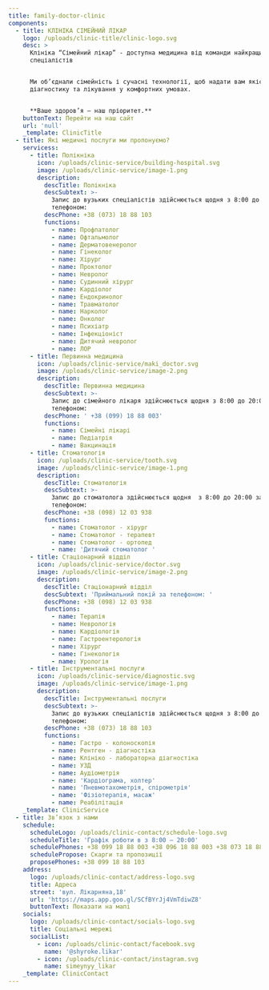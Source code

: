 ```yaml
---
title: family-doctor-clinic
components:
  - title: КЛІНІКА СІМЕЙНИЙ ЛІКАР
    logo: /uploads/clinic-title/clinic-logo.svg
    desc: >
      Клініка “Сімейний лікар” - доступна медицина від команди найкращих
      спеціалістів


      Ми об’єднали сімейність і сучасні технології, щоб надати вам якісну
      діагностику та лікування у комфортних умовах.


      **Ваше здоров’я – наш пріоритет.**
    buttonText: Перейти на наш сайт
    url: 'null'
    _template: ClinicTitle
  - title: Які медичні послуги ми пропонуємо?
    servicess:
      - title: Полікніка
        icon: /uploads/clinic-service/building-hospital.svg
        image: /uploads/clinic-service/image-1.png
        description:
          descTitle: Полікніка
          descSubtext: >-
            Запис до вузьких спеціалістів здійснюється щодня з 8:00 до 20:00 за
            телефоном: 
          descPhone: +38 (073) 18 88 103
          functions:
            - name: Профпатолог
            - name: Офтальмолог
            - name: Дерматовенеролог
            - name: Гінеколог
            - name: Хірург
            - name: Проктолог
            - name: Невролог
            - name: Судинний хірург
            - name: Кардіолог
            - name: Ендокринолог
            - name: Травматолог
            - name: Нарколог
            - name: Онколог
            - name: Психіатр
            - name: Інфекціоніст
            - name: Дитячий невролог
            - name: ЛОР
      - title: Первинна медицина
        icon: /uploads/clinic-service/maki_doctor.svg
        image: /uploads/clinic-service/image-2.png
        description:
          descTitle: Первинна медицина
          descSubtext: >-
            Запис до сімейного лікаря здійснюється щодня з 8:00 до 20:00 за
            телефоном:
          descPhone: ' +38 (099) 18 88 003'
          functions:
            - name: Сімейні лікарі
            - name: Педіатрія
            - name: Вакцинація
      - title: Стоматологія
        icon: /uploads/clinic-service/tooth.svg
        image: /uploads/clinic-service/image-1.png
        description:
          descTitle: Стоматологія
          descSubtext: >-
            Запис до стоматолога здійснюється щодня  з 8:00 до 20:00 за
            телефоном: 
          descPhone: +38 (098) 12 03 938
          functions:
            - name: Стоматолог - хірург
            - name: Стоматолог - терапевт
            - name: Стоматолог - ортопед
            - name: 'Дитячий стоматолог '
      - title: Стаціонарний відділ
        icon: /uploads/clinic-service/doctor.svg
        image: /uploads/clinic-service/image-2.png
        description:
          descTitle: Стаціонарний відділ
          descSubtext: 'Приймальний покій за телефоном: '
          descPhone: +38 (098) 12 03 938
          functions:
            - name: Терапія
            - name: Неврологія
            - name: Кардіологія
            - name: Гастроентерологія
            - name: Хірург
            - name: Гінекологія
            - name: Урологія
      - title: Інструментальні послуги
        icon: /uploads/clinic-service/diagnostic.svg
        image: /uploads/clinic-service/image-1.png
        description:
          descTitle: Інструментальні послуги
          descSubtext: >-
            Запис до вузьких спеціалістів здійснюється щодня з 8:00 до 20:00 за
            телефоном: 
          descPhone: +38 (073) 18 88 103
          functions:
            - name: Гастро - колоноскопія
            - name: Рентген - діагностіка
            - name: Клініко - лабораторна діагностіка
            - name: УЗД
            - name: Аудіометрія
            - name: 'Кардіограма, холтер'
            - name: 'Пневмотахометрія, спірометрія'
            - name: 'Фізіотерапія, масаж'
            - name: Реабілітація
    _template: ClinicService
  - title: Зв’язок з нами
    schedule:
      scheduleLogo: /uploads/clinic-contact/schedule-logo.svg
      scheduleTitle: 'Графік роботи в з 8:00 – 20:00'
      schedulePhones: +38 099 18 88 003 +38 096 18 88 003 +38 073 18 88 003
      schedulePropose: Скарги та пропозиції
      proposePhones: +38 099 18 88 103
    address:
      logo: /uploads/clinic-contact/address-logo.svg
      title: Адреса
      street: 'вул. Лікарняна,18'
      url: 'https://maps.app.goo.gl/SCfBYrJj4VmTdiwZ8'
      buttonText: Показати на мапі
    socials:
      logo: /uploads/clinic-contact/socials-logo.svg
      title: Соціальні мережі
      socialList:
        - icon: /uploads/clinic-contact/facebook.svg
          name: '@shyroke.likar'
        - icon: /uploads/clinic-contact/instagram.svg
          name: simeynyy_likar
    _template: ClinicContact
---
```














